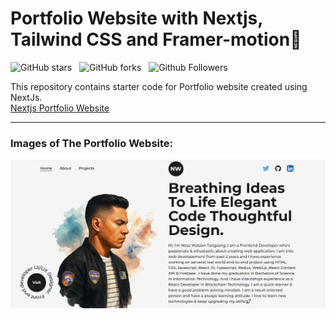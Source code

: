 # Portfolio Website with Nextjs, Tailwind CSS and Framer-motion🌟

![GitHub stars](https://img.shields.io/github/stars/codebucks27/Next.js-Developer-Portfolio-Starter-Code?style=social&logo=ApacheSpark&label=Stars)&nbsp;&nbsp;
![GitHub forks](https://img.shields.io/github/forks/codebucks27/Next.js-Developer-Portfolio-Starter-Code?style=social&logo=KashFlow&maxAge=3600)&nbsp;&nbsp;
![Github Followers](https://img.shields.io/github/followers/codebucks27.svg?style=social&label=Follow)&nbsp;&nbsp;<br />

This repository contains starter code for Portfolio website created using NextJs. <br />
[Nextjs Portfolio Website](https://ness-w-tangsang-proj.vercel.app/) <br />





---

### Images of The Portfolio Website:

![Nextjs Portfolio Website](https://github.com/nesswatson21/ness-w-tangsang-proj/blob/main/public/images/projects/Proj2.png)











